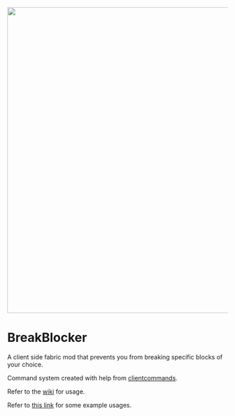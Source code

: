 <img src="https://i.imgur.com/6cER88h.png" width="700">

# BreakBlocker
A client side fabric mod that prevents you from breaking specific blocks of your choice.

Command system created with help from [clientcommands](https://github.com/Earthcomputer/clientcommands).

Refer to the [wiki](https://github.com/fishcute/BreakBlocker/wiki) for usage.

Refer to [this link](https://github.com/fishcute/BreakBlocker/wiki#examples) for some example usages.
